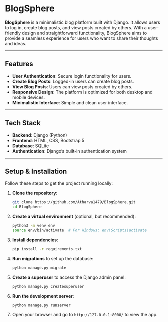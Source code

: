 # BlogSphere

**BlogSphere** is a minimalistic blog platform built with Django. It allows users to log in, create blog posts, and view posts created by others. With a user-friendly design and straightforward functionality, BlogSphere aims to provide a seamless experience for users who want to share their thoughts and ideas.

---

## Features

- **User Authentication**: Secure login functionality for users.
- **Create Blog Posts**: Logged-in users can create blog posts.
- **View Blog Posts**: Users can view posts created by others.
- **Responsive Design**: The platform is optimized for both desktop and mobile devices.
- **Minimalistic Interface**: Simple and clean user interface.

---

## Tech Stack

- **Backend**: Django (Python)
- **Frontend**: HTML, CSS, Bootstrap 5
- **Database**: SQLite 
- **Authentication**: Django’s built-in authentication system
---

## Setup & Installation

Follow these steps to get the project running locally:

1. **Clone the repository**:

   ```bash
   git clone https://github.com/Atharva1479/BlogSphere.git
   cd BlogSphere
   ```

2. **Create a virtual environment** (optional, but recommended):

   ```bash
   python3 -m venv env
   source env/bin/activate  # For Windows: env\Scripts\activate
   ```

3. **Install dependencies**:

   ```bash
   pip install -r requirements.txt
   ```

4. **Run migrations** to set up the database:

   ```bash
   python manage.py migrate
   ```

5. **Create a superuser** to access the Django admin panel:

   ```bash
   python manage.py createsuperuser
   ```

6. **Run the development server**:

   ```bash
   python manage.py runserver
   ```

7. Open your browser and go to `http://127.0.0.1:8000/` to view the app.
